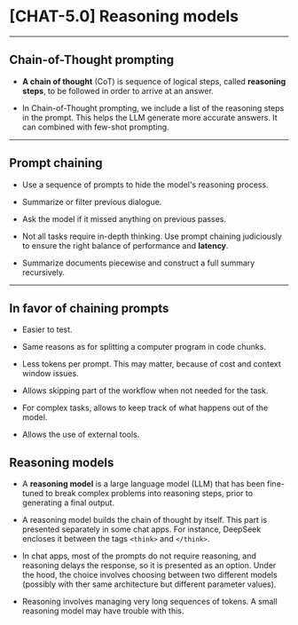 # [CHAT-5.0] Reasoning models

---

## Chain-of-Thought prompting

- **A chain of thought** (CoT) is sequence of logical steps, called **reasoning steps**, to be followed in order to arrive at an answer.

- In Chain-of-Thought prompting, we include a list of the reasoning steps in the prompt. This helps the LLM generate more accurate answers. It can combined with few-shot prompting.

--- 

## Prompt chaining

- Use a sequence of prompts to hide the model's reasoning process.

- Summarize or filter previous dialogue.

- Ask the model if it missed anything on previous passes.

- Not all tasks require in-depth thinking. Use prompt chaining judiciously to ensure the right balance of performance and **latency**.

- Summarize documents piecewise and construct a full summary recursively.

---

## In favor of chaining prompts

- Easier to test.

- Same reasons as for splitting a computer program in code chunks.

- Less tokens per prompt. This may matter, because of cost and context window issues.

- Allows skipping part of the workflow when not needed for the task.

- For complex tasks, allows to keep track of what happens out of the model.

- Allows the use of external tools.

## Reasoning models

- A **reasoning model** is a large language model (LLM) that has been fine-tuned to break complex problems into reasoning steps, prior to generating a final output. 

- A reasoning model builds the chain of thought by itself. This part is presented separately in some chat apps. For instance, DeepSeek encloses it between the tags `<think>` and `</think>`.

- In chat apps, most of the prompts do not require reasoning, and reasoning delays the response, so it is presented as an option. Under the hood, the choice involves choosing between two different models (possibly with ther same architecture but different parameter values).

- Reasoning involves managing very long sequences of tokens. A small reasoning model may have trouble with this.
